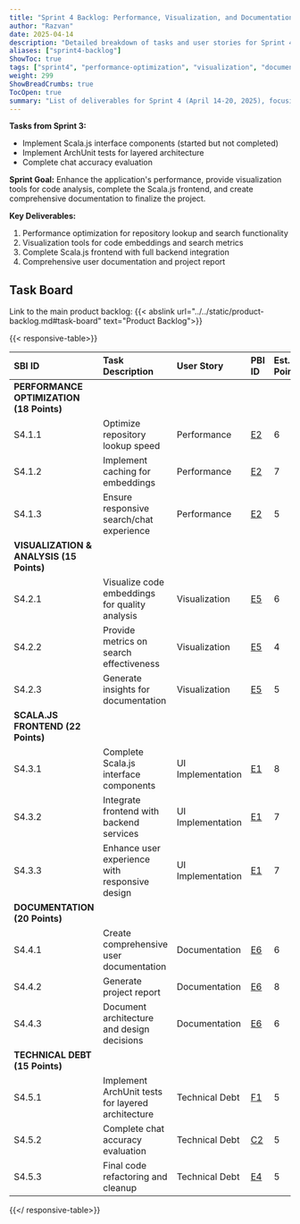 ```yaml
---
title: "Sprint 4 Backlog: Performance, Visualization, and Documentation"
author: "Razvan"
date: 2025-04-14
description: "Detailed breakdown of tasks and user stories for Sprint 4's performance optimization, visualization features, and documentation"
aliases: ["sprint4-backlog"]
ShowToc: true
tags: ["sprint4", "performance-optimization", "visualization", "documentation", "scala-js"]
weight: 299
ShowBreadCrumbs: true
TocOpen: true
summary: "List of deliverables for Sprint 4 (April 14-20, 2025), focusing on performance optimization, visualization features, and documentation completion."
---
```



**Tasks from Sprint 3:**
- Implement Scala.js interface components (started but not completed)
- Implement ArchUnit tests for layered architecture
- Complete chat accuracy evaluation

**Sprint Goal:** Enhance the application's performance, provide visualization tools for code analysis, complete the Scala.js frontend, and create comprehensive documentation to finalize the project.

**Key Deliverables:**
1. Performance optimization for repository lookup and search functionality
2. Visualization tools for code embeddings and search metrics
3. Complete Scala.js frontend with full backend integration
4. Comprehensive user documentation and project report

## Task Board

Link to the main product backlog: {{< abslink url="../../static/product-backlog.md#task-board" text="Product Backlog">}}

{{< responsive-table>}}

| SBI ID                                   | Task Description                                  | User Story        | PBI ID                              | Est. Points | Status         |
| :--------------------------------------- | :------------------------------------------------ | :---------------- | :---------------------------------- | :---------- | :------------- |
| **PERFORMANCE OPTIMIZATION (18 Points)** |                                                   |                   |                                     |             |                |
| S4.1.1                                   | Optimize repository lookup speed                  | Performance       | [E2](../../requirements#task-board) | 6           | ✓ (config)     |
| S4.1.2                                   | Implement caching for embeddings                  | Performance       | [E2](../../requirements#task-board) | 7           | ✓              |
| S4.1.3                                   | Ensure responsive search/chat experience          | Performance       | [E2](../../requirements#task-board) | 5           | ✓ (status-bar) |
| **VISUALIZATION & ANALYSIS (15 Points)** |                                                   |                   |                                     |             |                |
| S4.2.1                                   | Visualize code embeddings for quality analysis    | Visualization     | [E5](../../requirements#task-board) | 6           | ✓ (scatter)    |
| S4.2.2                                   | Provide metrics on search effectiveness           | Visualization     | [E5](../../requirements#task-board) | 4           | ✓ (pair-wise)  |
| S4.2.3                                   | Generate insights for documentation               | Visualization     | [E5](../../requirements#task-board) | 5           | ✓              |
| **SCALA.JS FRONTEND (22 Points)**        |                                                   |                   |                                     |             |                |
| S4.3.1                                   | Complete Scala.js interface components            | UI Implementation | [E1](../../requirements#task-board) | 8           | ✓              |
| S4.3.2                                   | Integrate frontend with backend services          | UI Implementation | [E1](../../requirements#task-board) | 7           | ✓              |
| S4.3.3                                   | Enhance user experience with responsive design    | UI Implementation | [E1](../../requirements#task-board) | 7           | ✓              |
| **DOCUMENTATION (20 Points)**            |                                                   |                   |                                     |             |                |
| S4.4.1                                   | Create comprehensive user documentation           | Documentation     | [E6](../../requirements#task-board) | 6           | ✓              |
| S4.4.2                                   | Generate project report                           | Documentation     | [E6](../../requirements#task-board) | 8           | ✓              |
| S4.4.3                                   | Document architecture and design decisions        | Documentation     | [E6](../../requirements#task-board) | 6           | ✓              |
| **TECHNICAL DEBT (15 Points)**           |                                                   |                   |                                     |             |                |
| S4.5.1                                   | Implement ArchUnit tests for layered architecture | Technical Debt    | [F1](../../requirements#task-board) | 5           | ✓              |
| S4.5.2                                   | Complete chat accuracy evaluation                 | Technical Debt    | [C2](../../requirements#task-board) | 5           | ✓ (report)     |
| S4.5.3                                   | Final code refactoring and cleanup                | Technical Debt    | [E4](../../requirements#task-board) | 5           | ✓              |


{{</ responsive-table>}}
